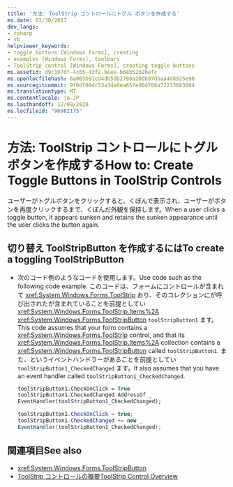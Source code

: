 ```yaml
---
title: '方法: ToolStrip コントロールにトグル ボタンを作成する'
ms.date: 03/30/2017
dev_langs:
- csharp
- vb
helpviewer_keywords:
- toggle buttons [Windows Forms], creating
- examples [Windows Forms], toolbars
- ToolStrip control [Windows Forms], creating toggle buttons
ms.assetid: d9c197df-4c65-43f2-beee-b68b52b2befc
ms.openlocfilehash: 6a003b91cd4db5db2790a20db97dbaa4d8925e96
ms.sourcegitcommit: 9f6df084c53a3da0ea657ed0d708a72213683084
ms.translationtype: MT
ms.contentlocale: ja-JP
ms.lasthandoff: 12/09/2020
ms.locfileid: "96982175"
---
```

# <a name="how-to-create-toggle-buttons-in-toolstrip-controls"></a><span data-ttu-id="7ed81-102">方法: ToolStrip コントロールにトグル ボタンを作成する</span><span class="sxs-lookup"><span data-stu-id="7ed81-102">How to: Create Toggle Buttons in ToolStrip Controls</span></span>

<span data-ttu-id="7ed81-103">ユーザーがトグルボタンをクリックすると、くぼんで表示され、ユーザーがボタンを再度クリックするまで、くぼんだ外観を保持します。</span><span class="sxs-lookup"><span data-stu-id="7ed81-103">When a user clicks a toggle button, it appears sunken and retains the sunken appearance until the user clicks the button again.</span></span>

## <a name="to-create-a-toggling-toolstripbutton"></a><span data-ttu-id="7ed81-104">切り替え ToolStripButton を作成するには</span><span class="sxs-lookup"><span data-stu-id="7ed81-104">To create a toggling ToolStripButton</span></span>

- <span data-ttu-id="7ed81-105">次のコード例のようなコードを使用します。</span><span class="sxs-lookup"><span data-stu-id="7ed81-105">Use code such as the following code example.</span></span> <span data-ttu-id="7ed81-106">このコードは、フォームにコントロールが含まれて <xref:System.Windows.Forms.ToolStrip> おり、そのコレクションにが呼び出されたが含まれていることを前提としてい <xref:System.Windows.Forms.ToolStrip.Items%2A> <xref:System.Windows.Forms.ToolStripButton> `toolStripButton1` ます。</span><span class="sxs-lookup"><span data-stu-id="7ed81-106">This code assumes that your form contains a <xref:System.Windows.Forms.ToolStrip> control, and that its <xref:System.Windows.Forms.ToolStrip.Items%2A> collection contains a <xref:System.Windows.Forms.ToolStripButton> called `toolStripButton1`.</span></span> <span data-ttu-id="7ed81-107">また、というイベントハンドラーがあることを前提としてい `toolStripButton1_CheckedChanged` ます。</span><span class="sxs-lookup"><span data-stu-id="7ed81-107">It also assumes that you have an event handler called `toolStripButton1_CheckedChanged`.</span></span>

    ```vb
    toolStripButton1.CheckOnClick = True
    toolStripButton1.CheckedChanged AddressOf _
    EventHandler(toolStripButton1_CheckedChanged);
    ```

    ```csharp
    toolStripButton1.CheckOnClick = true;
    toolStripButton1.CheckedChanged += new _
    EventHandler(toolStripButton1_CheckedChanged);
    ```

## <a name="see-also"></a><span data-ttu-id="7ed81-108">関連項目</span><span class="sxs-lookup"><span data-stu-id="7ed81-108">See also</span></span>

- <xref:System.Windows.Forms.ToolStripButton>
- [<span data-ttu-id="7ed81-109">ToolStrip コントロールの概要</span><span class="sxs-lookup"><span data-stu-id="7ed81-109">ToolStrip Control Overview</span></span>](toolstrip-control-overview-windows-forms.md)
